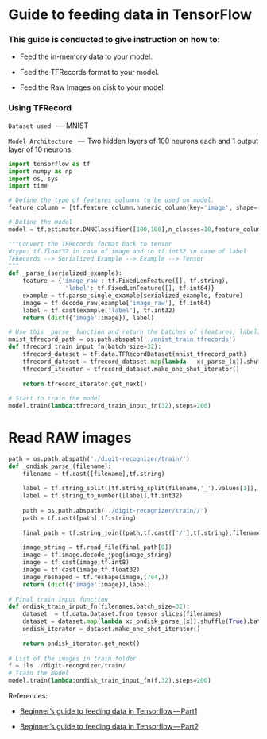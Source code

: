# Guide to feeding data in TensorFlow


### This guide is conducted to give instruction on how to:

- Feed the in-memory data to your model.

- Feed the TFRecords format to your model.

- Feed the Raw Images on disk to your model.


### Using TFRecord

`Dataset used ` —  MNIST

`Model Architecture ` —  Two hidden layers of 100 neurons each and 1 output layer of 10 neurons

```python
import tensorflow as tf
import numpy as np
import os, sys
import time

# Define the type of features columns to be used on model.
feature_column = [tf.feature_column.numeric_column(key='image', shape=(784,))]

# Define the model
model = tf.estimator.DNNClassifier([100,100],n_classes=10,feature_columns=feature_column)

"""Convert the TFRecords format back to tensor
dtype: tf.float32 in case of image and to tf.int32 in case of label
TFRecords --> Serialized Example --> Example --> Tensor
"""
def _parse_(serialized_example):
    feature = {'image_raw': tf.FixedLenFeature([], tf.string),
                'label': tf.FixedLenFeature([], tf.int64)}
    example = tf.parse_single_example(serialized_example, feature)
    image = tf.decode_raw(example['image_raw'], tf.int64)
    label = tf.cast(example['label'], tf.int32)
    return (dict({'image':image}), label)

# Use this _parse_ function and return the batches of (features, label) to be feed to the model
mnist_tfrecord_path = os.path.abspath('./mnist_train.tfrecords')
def tfrecord_train_input_fn(batch_size=32):
    tfrecord_dataset = tf.data.TFRecordDataset(mnist_tfrecord_path)
    tfrecord_dataset = tfrecord_dataset.map(lambda   x:_parse_(x)).shuffle(True).batch(batch_size)
    tfrecord_iterator = tfrecord_dataset.make_one_shot_iterator()
    
    return tfrecord_iterator.get_next()
    
# Start to train the model
model.train(lambda:tfrecord_train_input_fn(32),steps=200)
```

# Read RAW images

```python
path = os.path.abspath('./digit-recognizer/train/')
def _ondisk_parse_(filename):
    filename = tf.cast([filename],tf.string)
    
    label = tf.string_split([tf.string_split(filename,'_').values[1]],'.').values[0]
    label = tf.string_to_number([label],tf.int32)
    
    path = os.path.abspath('./digit-recognizer/train//')
    path = tf.cast([path],tf.string)
    
    final_path = tf.string_join((path,tf.cast(['/'],tf.string),filename))
    
    image_string = tf.read_file(final_path[0])
    image = tf.image.decode_jpeg(image_string)
    image = tf.cast(image,tf.int8)
    image = tf.cast(image,tf.float32)
    image_reshaped = tf.reshape(image,(784,))
    return (dict({'image':image}),label)
	
# Final train input function
def ondisk_train_input_fn(filenames,batch_size=32):
    dataset  = tf.data.Dataset.from_tensor_slices(filenames)
    dataset = dataset.map(lambda x:_ondisk_parse_(x)).shuffle(True).batch(batch_size)
    ondisk_iterator = dataset.make_one_shot_iterator()
    
    return ondisk_iterator.get_next()
	
# List of the images in train folder
f = !ls ./digit-recognizer/train/ 
# Train the model
model.train(lambda:ondisk_train_input_fn(f,32),steps=200)
```

References:

- [Beginner’s guide to feeding data in Tensorflow — Part1](https://medium.com/coinmonks/beginners-guide-to-feeding-data-in-tensorflow-faf21a745e4c)

- [Beginner’s guide to feeding data in Tensorflow — Part2](https://medium.com/coinmonks/beginners-guide-to-feeding-data-in-tensorflow-part2-5e2506d75429)
